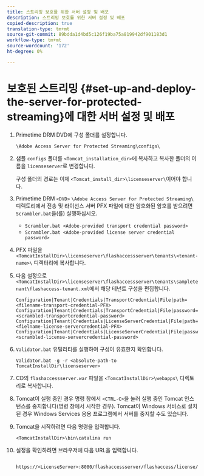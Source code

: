 ```yaml
---
title: 스트리밍 보호를 위한 서버 설정 및 배포
description: 스트리밍 보호를 위한 서버 설정 및 배포
copied-description: true
translation-type: tm+mt
source-git-commit: 89bdda1d4bd5c126f19ba75a819942df901183d1
workflow-type: tm+mt
source-wordcount: '172'
ht-degree: 0%

---
```



# 보호된 스트리밍 {#set-up-and-deploy-the-server-for-protected-streaming}에 대한 서버 설정 및 배포

1. Primetime DRM DVD에 구성 폴더를 설정합니다.

   `\Adobe Access Server for Protected Streaming\configs\`
1. 샘플 `configs` 폴더를 `<Tomcat_installation_dir>`에 복사하고 복사한 폴더의 이름을 `licenseserver`로 변경합니다.

   구성 폴더의 경로는 이제 `<Tomcat_install_dir>\licenseserver\`이어야 합니다.
1. Primetime DRM `<DVD>` `\Adobe Access Server for Protected Streaming\` 디렉토리에서 전송 및 라이선스 서버 PFX 파일에 대한 암호화된 암호를 받으려면 `Scrambler.bat`을(를) 실행하십시오.

   * `Scrambler.bat <Adobe-provided transport credential password>`
   * `Scrambler.bat <Adobe-provided license server credential password>`

1. PFX 파일을 `<TomcatInstallDir>\licenseserver\flashaccessserver\tenants\<tenant-name>\` 디렉터리에 복사합니다.
1. 다음 설정으로 `<TomcatInstallDir>\licenseserver\flashaccessserver\tenants\sampletenant\flashaccess-tenant.xml`에서 해당 테넌트 구성을 편집합니다.

   ```
   Configuration|Tenant|Credentials|TransportCredential|File|path=<filename-transport-credential-PFX> 
   Configuration|Tenant|Credentials|TransportCredential|File|password=<scrambled-transportcredential-password> 
   Configuration|Tenant|Credentials|LicenseServerCredential|File|path=<fielname-license-servercredential-PFX> 
   Configuration|Tenant|Credentials|LicenseServerCredential|File|password=<scrambled-license-servercredential-password>
   ```

1. `Validator.bat` 유틸리티를 실행하여 구성이 유효한지 확인합니다.

   ```
   Validator.bat -g -r <absolute-path-to TomcatInstallDir\licenseserver>
   ```

1. CD의 `flashaccessserver.war` 파일을 `<TomcatInstallDir>\webapps\` 디렉토리로 복사합니다.
1. Tomcat이 실행 중인 경우 명령 창에서 `<CTRL-C>`을 눌러 실행 중인 Tomcat 인스턴스를 중지합니다(명령 창에서 시작한 경우). Tomcat이 Windows 서비스로 설치된 경우 Windows Services 응용 프로그램에서 서버를 중지할 수도 있습니다.
1. Tomcat을 시작하려면 다음 명령을 입력합니다.

   ```
   <TomcatInstallDir>\bin\catalina run
   ```

1. 설정을 확인하려면 브라우저에 다음 URL을 입력합니다.

   ```
    https://<LicenseServer>:8080/flashaccessserver/flashaccess/license/v2
   ```
